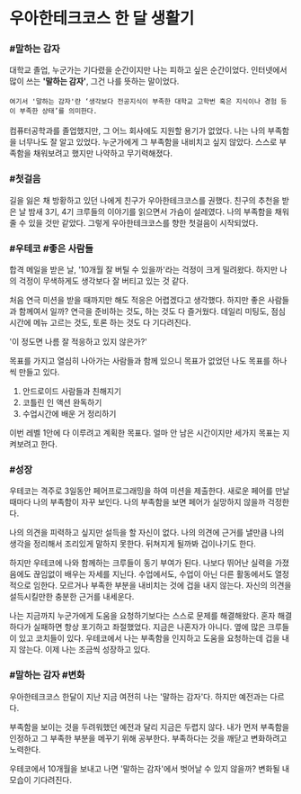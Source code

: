 # 우아한테크코스 한 달 생활기

### #말하는 감자 
대학교 졸업, 누군가는 기다렸을 순간이지만 나는 피하고 싶은 순간이었다.
인터넷에서 많이 쓰는 **'말하는 감자'**, 그건 나를 뜻하는 말이었다. 
<br/><br/>
`여기서 '말하는 감자'란 ‘생각보다 전공지식이 부족한 대학교 고학번 혹은 지식이나 경험 등이 부족한 상태’를 의미한다.` 
<br/>
<br/>컴퓨터공학과를 졸업했지만, 그 어느 회사에도 지원할 용기가 없었다.
나는 나의 부족함을 너무나도 잘 알고 있었다. 
누군가에게 그 부족함을 내비치고 싶지 않았다. 
스스로 부족함을 채워보려고 했지만 나약하고 무기력해졌다.

### #첫걸음
길을 잃은 채 방황하고 있던 나에게 친구가 우아한테크코스를 권했다.
친구의 추천을 받은 날 밤새 3기, 4기 크루들의 이야기를 읽으면서 가슴이 설레였다. 
나의 부족함을 채워줄 수 있을 것만 같았다. 
그렇게 우아한테크코스를 향한 첫걸음이 시작되었다.

### #우테코 #좋은 사람들
합격 메일을 받은 날, '10개월 잘 버틸 수 있을까'라는 걱정이 크게 밀려왔다.
하지만 나의 걱정이 무색하게도 생각보다 잘 버티고 있는 것 같다.

처음 연극 미션을 받을 때까지만 해도 적응은 어렵겠다고 생각했다.
하지만 좋은 사람들과 함께여서 일까? 연극을 준비하는 것도, 하는 것도 다 즐거웠다.
데일리 미팅도, 점심시간에 메뉴 고르는 것도, 토론 하는 것도 다 기다려진다.

'이 정도면 나름 잘 적응하고 있지 않은가?'

목표를 가지고 열심히 나아가는 사람들과 함께 있으니 목표가 없었던 나도 목표를 하나씩 만들고 있다.
1. 안드로이드 사람들과 친해지기
2. 코틀린 인 액션 완독하기
3. 수업시간에 배운 거 정리하기

이번 레벨 1안에 다 이루려고 계획한 목표다. 얼마 안 남은 시간이지만 세가지 목표는 지켜보려고 한다.

### #성장
우테코는 격주로 3일동안 페어프로그래밍을 하여 미션을 제출한다. 
새로운 페어를 만날 때마다 나의 부족함이 자꾸 보인다.
나의 부족함을 보면 페어가 실망하지 않을까 걱정한다.

나의 의견을 피력하고 싶지만 설득을 할 자신이 없다. 
나의 의견에 근거를 낼만큼 나의 생각을 정리해서 조리있게 말하지 못한다. 
뒤쳐지게 될까봐 겁이나기도 한다. 

하지만 우테코에 나와 함께하는 크루들이 동기 부여가 된다. 
나보다 뛰어난 실력을 가졌음에도 끊임없이 배우는 자세를 지닌다.
수업에서도, 수업이 아닌 다른 활동에서도 열정적으로 임한다. 
모르거나 부족한 부분을 내비치는 것에 겁을 내지 않는다.
자신의 의견을 설득시킬만한 충분한 근거를 내세운다.

나는 지금까지 누군가에게 도움을 요청하기보다는 스스로 문제를 해결해왔다. 
혼자 해결하다가 실패하면 항상 포기하고 좌절했었다.
지금은 나혼자가 아니다. 옆에 많은 크루들이 있고 코치들이 있다. 
우테코에서 나는 부족함을 인지하고 도움을 요청하는데 겁을 내지 않는다.
이제 나는 조금씩 성장하고 있다.

### #말하는 감자 #변화
우아한테크코스 한달이 지난 지금 여전히 나는 '말하는 감자'다. 
하지만 예전과는 다르다. 

부족함을 보이는 것을 두려워했던 예전과 달리 지금은 두렵지 않다.
내가 먼저 부족함을 인정하고 그 부족한 부분을 메꾸기 위해 공부한다.
부족하다는 것을 깨닫고 변화하려고 노력한다. 

우테코에서 10개월을 보내고 나면 '말하는 감자'에서 벗어날 수 있지 않을까?
변화될 내 모습이 기다려진다.

